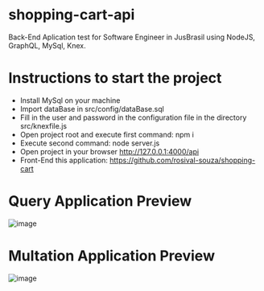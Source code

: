 # shopping-cart-api
Back-End Aplication test for Software Engineer in JusBrasil using NodeJS, GraphQL, MySql, Knex.

# Instructions to start the project
* Install MySql on your machine
* Import dataBase in src/config/dataBase.sql
* Fill in the user and password in the configuration file in the directory src/knexfile.js
* Open project root and execute first command: npm i 
* Execute second command: node server.js
* Open project in your browser http://127.0.0.1:4000/api
* Front-End this application: https://github.com/rosival-souza/shopping-cart

# Query Application Preview
![image](https://user-images.githubusercontent.com/25927724/120257706-12565580-c267-11eb-9a97-99443eb12558.png)

# Multation Application Preview
![image](https://user-images.githubusercontent.com/25927724/120257896-7a0ca080-c267-11eb-8b4c-0988fbcc2398.png)

